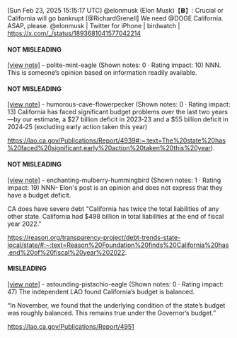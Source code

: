[Sun Feb 23, 2025 15:15:17 UTC] @elonmusk (Elon Musk)【𝗕】: Crucial or California will go bankrupt [@RichardGrenell] We need @DOGE California.  ASAP, please. @elonmusk | Twitter for iPhone | birdwatch | https://x.com/_/status/1893681041577042214

#### NOT MISLEADING

[[view note]](https://x.com/i/birdwatch/n/1893781931084644444) - polite-mint-eagle (Shown notes: 0 · Rating impact: 10)
NNN. This is someone’s opinion based on information readily available. 

#### NOT MISLEADING

[[view note]](https://x.com/i/birdwatch/n/1893693761076797766) - humorous-cave-flowerpecker (Shown notes: 0 · Rating impact: 13)
California has faced significant budget problems over the last two years—by our estimate, a $27 billion deficit in 2023‑23 and a $55 billion deficit in 2024‑25 (excluding early action taken this year) 

https://lao.ca.gov/Publications/Report/4939#:~:text=The%20state%20has%20faced%20significant,early%20action%20taken%20this%20year).

#### NOT MISLEADING

[[view note]](https://x.com/i/birdwatch/n/1893688153153691687) - enchanting-mulberry-hummingbird (Shown notes: 1 · Rating impact: 19)
NNN- Elon's post is an opinion and does not express that they have a budget deficit.

CA does have severe debt "California has twice the total liabilities of any other state. California had $498 billion in total liabilities at the end of fiscal year 2022."

https://reason.org/transparency-project/debt-trends-state-local/state/#:~:text=Reason%20Foundation%20finds%20California%20has,end%20of%20fiscal%20year%202022.

#### MISLEADING

[[view note]](https://x.com/i/birdwatch/n/1893683817199869958) - astounding-pistachio-eagle (Shown notes: 0 · Rating impact: 47)
The independent LAO found California’s budget is balanced.

“In November, we found that the underlying condition of the state’s budget was roughly balanced. This remains true under the Governor’s budget.”

https://lao.ca.gov/Publications/Report/4951
